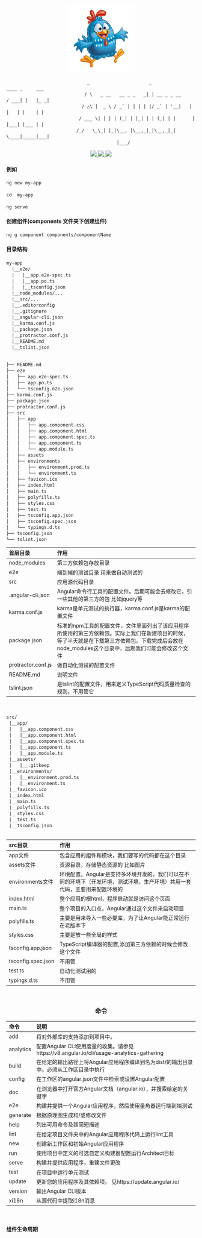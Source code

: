 <p align="center">
  <a href="https://github.com/NidhoggDJoking" target="_blank">
    <img width="180" src="https://github.com/NidhoggDJoking/VueCli/blob/master/src/image/Logo/chicken.png" alt="logo">
  </a>
</p>


```
                              _                      _                 ____ _     ___
                             / \   _ __   __ _ _   _| | __ _ _ __     / ___| |   |_ _|
                            / △\ |  _ \ / _` | | | | |/ _` | '__|   | |   | |    | |
                           / ___ \| | | | (_| | |_| | | (_| | |      | |___| |___ | |
                          /_/   \_\_| |_|\__, |\__,_|_|\__,_|_|       \____|_____|___|
                                         |___/

```

<p align="center">
  <a href="https://www.angularjs.net.cn/" target="_blank">
    <img src="https://img.shields.io/badge/Angular%20Cli-8.3.2-brightgreen">
  </a>
  <a href="https://nodejs.org/en/" target="_blank">
    <img src="https://img.shields.io/badge/Node-12.6.0-yellow">
  </a>
   <a href="https://ng.ant.design/" target="_blank">
    <img src="https://img.shields.io/badge/Ant%20Design-8.3.0-blue">
  </a>
</p>

#### 例如
```
ng new my-app

cd  my-app

ng serve
```

#### 创建组件(components 文件夹下创建组件)
```
ng g component components/componentName
```

#### 目录结构

```
my-app
  |__e2e/
  |   |__app.e2e-spec.ts
  |   |__app.po.ts
  |   |__tsconfig.json
  |__node_modules/...
  |__src/...
  |__.editorconfig
  |__.gitignore
  |__angular-cli.json
  |__karma.conf.js
  |__package.json
  |__protractor.conf.js
  |__README.md
  |__tslint.json
  
```
 
```
├── README.md
├── e2e
│   ├── app.e2e-spec.ts
│   ├── app.po.ts
│   └── tsconfig.e2e.json
├── karma.conf.js
├── package.json
├── protractor.conf.js
├── src
│   ├── app
│   │   ├── app.component.css
│   │   ├── app.component.html
│   │   ├── app.component.spec.ts
│   │   ├── app.component.ts
│   │   └── app.module.ts
│   ├── assets
│   ├── environments
│   │   ├── environment.prod.ts
│   │   └── environment.ts
│   ├── favicon.ico
│   ├── index.html
│   ├── main.ts
│   ├── polyfills.ts
│   ├── styles.css
│   ├── test.ts
│   ├── tsconfig.app.json
│   ├── tsconfig.spec.json
│   └── typings.d.ts
├── tsconfig.json
└── tslint.json

```  

| 首层目录   |  作用 | 
| :-------- |:------| 
| node_modules |        第三方依赖包存放目录 | 
| e2e |                 端到端的测试目录  用来做自动测试的  |
| src |                 应用源代码目录 | 
| .angular-cli.json |   Angular命令行工具的配置文件。后期可能会去修改它，引一些其他的第三方的包  比如jquery等 | | 
| karma.conf.js |       karma是单元测试的执行器，karma.conf.js是karma的配置文件 | 
| package.json |        标准的npm工具的配置文件，文件里面列出了该应用程序所使用的第三方依赖包。实际上我们在新建项目的时候，等了半天就是在下载第三方依赖包。下载完成后会放在node_modules这个目录中，后期我们可能会修改这个文件 | 
| protractor.conf.js |  做自动化测试的配置文件 |
| README.md |           说明文件 |
| tslint.json |         是tslint的配置文件，用来定义TypeScript代码质量检查的规则，不用管它 | 

</br>

```
src/
 |__app/
 |   |__app.component.css
 |   |__app.component.html
 |   |__app.component.spec.ts
 |   |__app.component.ts
 |   |__app.module.ts
 |__assets/
 |   |__.gitkeep
 |__environments/
 |   |__environment.prod.ts
 |   |__environment.ts
 |__favicon.ico
 |__index.html
 |__main.ts
 |__polyfills.ts
 |__styles.css
 |__test.ts
 |__tsconfig.json
 
```

| src目录    |  作用 | 
| :-------- |:------| 
|app文件|               包含应用的组件和模块，我们要写的代码都在这个目录  |
|assets文件|            资源目录，存储静态资源的  比如图片  |
|environments文件|      环境配置。Angular是支持多环境开发的，我们可以在不同的环境下（开发环境，测试环境，生产环境）共用一套代码，主要用来配置环境的 |
|index.html|            整个应用的根html，程序启动就是访问这个页面  |
|main.ts|               整个项目的入口点，Angular通过这个文件来启动项目 |
|polyfills.ts|          主要是用来导入一些必要库，为了让Angular能正常运行在老版本下 |
|styles.css|            主要是放一些全局的样式|
|tsconfig.app.json|     TypeScript编译器的配置,添加第三方依赖的时候会修改这个文件
|tsconfig.spec.json|    不用管  |
|test.ts|               自动化测试用的  |
|typings.d.ts|          不用管  |

</br>

<h3 align="center">命令</h3>

| 命令         |  说明 | 
| :--------   | :------ | 
|add	 	      |将对外部库的支持添加到项目中。|
|analytics	 	|配置Angular CLI使用度量的收集。请参见https://v8.angular.io/cli/usage-analytics-gathering|
|build		    |在给定的输出路径上将Angular应用程序编译到名为dist/的输出目录中。必须从工作区目录中执行|
|config	 	    |在工作区的angular.json文件中检索或设置Angular配置|
|doc		      |在浏览器中打开官方Angular文档（angular.io），并搜索给定的关键字|
|e2e		      |构建并提供一个Angular应用程序，然后使用量角器运行端到端测试|
|generate		  |根据原理图生成和/或修改文件|
|help	 	      |列出可用命令及其简短描述|
|lint		      |在给定项目文件夹中的Angular应用程序代码上运行lint工具|
|new		      |创建新工作区和初始Angular应用程序|
|run	 	      |使用项目中定义的可选自定义构建器配置运行Architect目标|
|serve		    |构建并提供应用程序，重建文件更改|
|test		      |在项目中运行单元测试|
|update	 	    |更新您的应用程序及其依赖项。 见https://update.angular.io/|
|version		  |输出Angular CLI版本|
|xi18n	 	    |从源代码中提取i18n消息|

</br>

#### 组件生命周期

